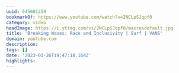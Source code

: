 ```yaml
---
uuid: 645601259
bookmarkOf: https://www.youtube.com/watch?v=2NCLpSJqpf0
category: video
headImage: https://i.ytimg.com/vi/2NCLpSJqpf0/maxresdefault.jpg
title: 'Breaking Waves: Race and Inclusivity | Surf | VANS'
domain: youtube.com
description: 
tags: []
date: '2023-01-26T19:47:18.164Z'
highlights: 
---
```




